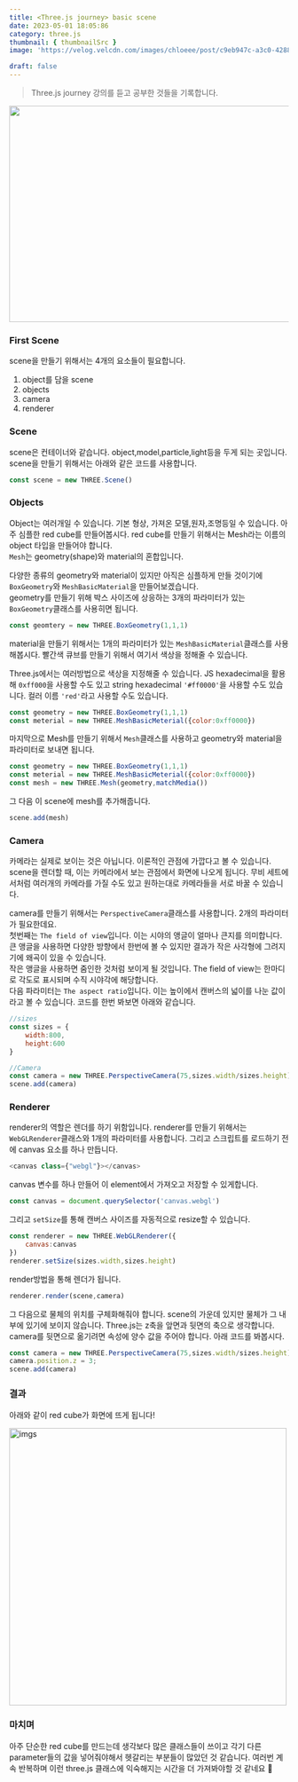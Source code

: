 ```yaml
---
title: <Three.js journey> basic scene
date: 2023-05-01 18:05:86
category: three.js
thumbnail: { thumbnailSrc }
image: 'https://velog.velcdn.com/images/chloeee/post/c9eb947c-a3c0-4288-83f3-857c3c2bcc22/image.png'

draft: false
---
```


> Three.js journey 강의를 듣고 공부한 것들을 기록합니다.

<p align="center">
<img src="https://velog.velcdn.com/images/chloeee/post/c9eb947c-a3c0-4288-83f3-857c3c2bcc22/image.png" width="550px" height="390px"  >
</p>

### First Scene

scene을 만들기 위해서는 4개의 요소들이 필요합니다.

1. object를 담을 scene
2. objects
3. camera
4. renderer

### Scene

scene은 컨테이너와 같습니다. object,model,particle,light등을 두게 되는 곳입니다.
scene을 만들기 위해서는 아래와 같은 코드를 사용합니다.

```js
const scene = new THREE.Scene()
```

### Objects
Object는 여러개일 수 있습니다. 기본 형상, 가져온 모델,원자,조명등일 수 있습니다.
아주 심플한 red cube를 만들어봅시다.
red cube를 만들기 위해서는 Mesh라는 이름의 object 타입을 만들어야 합니다.<br/>
`Mesh`는 geometry(shape)와 material의 혼합입니다.

다양한 종류의 geometry와 material이 있지만 아직은 심플하게 만들 것이기에 `BoxGeometry`와 `MeshBasicMaterial`을 만들어보겠습니다.<br/>
geometry를 만들기 위해  박스 사이즈에 상응하는 3개의 파라미터가 있는 `BoxGeometry`클래스를 사용히면 됩니다.

```js
const geomtery = new THREE.BoxGeometry(1,1,1)
```
material을 만들기 위해서는 1개의 파라미터가 있는 `MeshBasicMaterial`클래스를 사용해봅시다.
빨간색 큐브를 만들기 위해서 여기서 색상을 정해줄 수 있습니다.

Three.js에서는 여러방법으로 색상을 지정해줄 수 있습니다.
JS hexadecimal을 활용해 `0xff000`을 사용할 수도 있고 string hexadecimal `'#ff0000'`을 사용할 수도 있습니다. 컬러 이름 `'red'`라고 사용할 수도 있습니다.


```js
const geometry = new THREE.BoxGeometry(1,1,1)
const meterial = new THREE.MeshBasicMeterial({color:0xff0000})
```

마지막으로 Mesh를 만들기 위해서 `Mesh`클래스를 사용하고 geometry와 material을 파라미터로 보내면 됩니다.

```js
const geometry = new THREE.BoxGeometry(1,1,1)
const meterial = new THREE.MeshBasicMeterial({color:0xff0000})
const mesh = new THREE.Mesh(geometry,matchMedia())
```

그 다음 이 scene에 mesh를 추가해줍니다.
```js
scene.add(mesh)
```

### Camera

카메라는 실제로 보이는 것은 아닙니다. 이론적인 관점에 가깝다고 볼 수 있습니다.<br/>
scene을 렌더할 때, 이는 카메라에서 보는 관점에서 화면에 나오게 됩니다.
무비 세트에서처럼 여러개의 카메라를 가질 수도 있고 원하는대로 카메라들을 서로 바꿀 수 있습니다.

camera를 만들기 위해서는 `PerspectiveCamera`클래스를 사용합니다.
2개의 파라미터가 필요한데요.<br/>
첫번째는 `The field of view`입니다. 이는 시야의 앵글이 얼마나 큰지를 의미합니다.<br/>
큰 앵글을 사용하면 다양한 방향에서 한번에 볼 수 있지만 결과가 작은 사각형에 그려지기에 왜곡이 있을 수 있습니다.<br/>
작은 앵글을 사용하면 줌인한 것처럼 보이게 될 것입니다. The field of view는 한마디로 각도로 표시되며 수직 시야각에 해당합니다.<br/>
다음 파라미터는 `The aspect ratio`입니다. 이는 높이에서 캔버스의 넓이를 나눈 값이라고 볼 수 있습니다.
코드를 한번 봐보면 아래와 같습니다.


```js
//sizes
const sizes = {
    width:800,
    height:600
}

//Camera
const camera = new THREE.PerspectiveCamera(75,sizes.width/sizes.height);
scene.add(camera)
```

### Renderer

renderer의 역할은 렌더를 하기 위함입니다.
renderer를 만들기 위해서는 `WebGLRenderer`클래스와 1개의 파라미터를 사용합니다.
그리고 스크립트를 로드하기 전에 canvas 요소를 하나 만듭니다.
```js
<canvas class={"webgl"}></canvas>
```

canvas 변수를 하나 만들어 이 element에서 가져오고 저장할 수 있게합니다.
```js
const canvas = document.querySelector('canvas.webgl')
```
그리고 `setSize`를 통해 캔버스 사이즈를 자동적으로 resize할 수 있습니다.
```js
const renderer = new THREE.WebGLRenderer({
    canvas:canvas
})
renderer.setSize(sizes.width,sizes.height)
```

render방법을 통해 렌더가 됩니다.
```js
renderer.render(scene,camera)
```
그 다음으로 물체의 위치를 구체화해줘야 합니다.
scene의 가운데 있지만 물체가 그 내부에 있기에 보이지 않습니다.
Three.js는 z축을 앞면과 뒷면의 축으로 생각합니다.
camera를 뒷면으로 옮기려면 속성에 양수 값을 주어야 합니다.
아래 코드를 봐봅시다.

```js
const camera = new THREE.PerspectiveCamera(75,sizes.width/sizes.height);
camera.position.z = 3;
scene.add(camera)
```
### 결과

아래와 같이 red cube가 화면에 뜨게 됩니다!
<p >
<img src="https://velog.velcdn.com/images/chloeee/post/0030aaa4-f09c-4355-9855-319a2b25c1c7/image.png" width="500px" alt="imgs"/>
</p>

### 마치며

아주 단순한 red cube를 만드는데 생각보다 많은 클래스들이 쓰이고 각기 다른 parameter들의 값을 넣어줘야해서 헷갈리는 부분들이 많았던 것 같습니다.
여러번 계속 반복하며 이런 three.js 클래스에 익숙해지는 시간을 더 가져봐야할 것 같네요 🥲